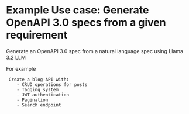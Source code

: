 # Example Use case: Generate OpenAPI 3.0 specs from a given requirement

Generate an OpenAPI 3.0 spec from a natural language spec using Llama 3.2 LLM

For example
```text
 Create a blog API with:
    - CRUD operations for posts
    - Tagging system
    - JWT authentication
    - Pagination
    - Search endpoint
```
